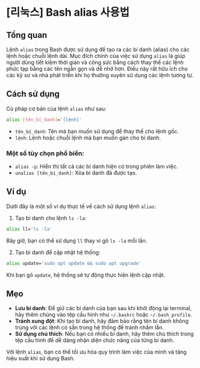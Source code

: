 # [리눅스] Bash alias 사용법

## Tổng quan
Lệnh `alias` trong Bash được sử dụng để tạo ra các bí danh (alias) cho các lệnh hoặc chuỗi lệnh dài. Mục đích chính của việc sử dụng `alias` là giúp người dùng tiết kiệm thời gian và công sức bằng cách thay thế các lệnh phức tạp bằng các tên ngắn gọn và dễ nhớ hơn. Điều này rất hữu ích cho các kỹ sư và nhà phát triển khi họ thường xuyên sử dụng các lệnh tương tự.

## Cách sử dụng
Cú pháp cơ bản của lệnh `alias` như sau:

```bash
alias [tên_bí_danh]='[lệnh]'
```

- `tên_bí_danh`: Tên mà bạn muốn sử dụng để thay thế cho lệnh gốc.
- `lệnh`: Lệnh hoặc chuỗi lệnh mà bạn muốn gán cho bí danh.

### Một số tùy chọn phổ biến:
- `alias -p`: Hiển thị tất cả các bí danh hiện có trong phiên làm việc.
- `unalias [tên_bí_danh]`: Xóa bí danh đã được tạo.

## Ví dụ
Dưới đây là một số ví dụ thực tế về cách sử dụng lệnh `alias`:

1. Tạo bí danh cho lệnh `ls -la`:

```bash
alias ll='ls -la'
```

Bây giờ, bạn có thể sử dụng `ll` thay vì gõ `ls -la` mỗi lần.

2. Tạo bí danh để cập nhật hệ thống:

```bash
alias update='sudo apt update && sudo apt upgrade'
```

Khi bạn gõ `update`, hệ thống sẽ tự động thực hiện lệnh cập nhật.

## Mẹo
- **Lưu bí danh**: Để giữ các bí danh của bạn sau khi khởi động lại terminal, hãy thêm chúng vào tệp cấu hình như `~/.bashrc` hoặc `~/.bash_profile`.
- **Tránh xung đột**: Khi tạo bí danh, hãy đảm bảo rằng tên bí danh không trùng với các lệnh có sẵn trong hệ thống để tránh nhầm lẫn.
- **Sử dụng chú thích**: Nếu bạn có nhiều bí danh, hãy thêm chú thích trong tệp cấu hình để dễ dàng nhận diện chức năng của từng bí danh.

Với lệnh `alias`, bạn có thể tối ưu hóa quy trình làm việc của mình và tăng hiệu suất khi sử dụng Bash.